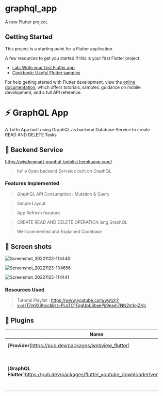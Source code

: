 # graphql_app

A new Flutter project.

## Getting Started

This project is a starting point for a Flutter application.

A few resources to get you started if this is your first Flutter project:

- [Lab: Write your first Flutter app](https://docs.flutter.dev/get-started/codelab)
- [Cookbook: Useful Flutter samples](https://docs.flutter.dev/cookbook)

For help getting started with Flutter development, view the
[online documentation](https://docs.flutter.dev/), which offers tutorials,
samples, guidance on mobile development, and a full API reference.



# ⚡ GraphQL App

A ToDo App built using GraphQL as backend Database Service to create READ AND DELETE Tasks

## 🔗 Backend Service

https://wisdommatt-graphql-todolist.herokuapp.com/

> Its' a Open backend Serveice built on GraphQL


### Features Implemented
> GraphQL API Consumption : Mutation & Query 

> Simple Layout

> App Refresh feauture

> CREATE READ AND DELETE OPERATION isng GraphQL

> Well commented and Explained Codebase



## 📸 Screen shots
![Screenshot_20221123-114448](https://user-images.githubusercontent.com/61213263/203532556-d5753131-e9d2-4b80-b0c3-e48cd13b456d.png)



![Screenshot_20221123-104656](https://user-images.githubusercontent.com/61213263/203532555-9b474fbd-a58a-49df-8ca5-1c5a0664d230.png)


![Screenshot_20221123-114441](https://user-images.githubusercontent.com/61213263/203532554-cdcc6662-ca66-4b96-b45d-b7438548d242.png)

### Resources Used

> Tutorial Playlist : https://www.youtube.com/watch?v=erT7w929hcc&list=PLpTC1FqgUpLSbaePji9eam7NN2m1ojZKp


## 🔌 Plugins

| Name                                                    | Usage                                               |
| ------------------------------------------------------- | --------------------------------------------------- |
| [**Provider**]https://pub.dev/packages/webview_flutter)    | State Mgmt                 |
| [**GraphQL Flutter**]https://pub.dev/packages/flutter_youtube_downloader/versions/0.0.1)    | Plugin to Integrate GraphQL features into the App  |
